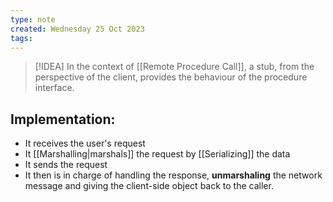 ```yaml
---
type: note
created: Wednesday 25 Oct 2023
tags: 
---
```

> [!IDEA]
> In the context of [[Remote Procedure Call]], a stub, from the perspective of the client, provides the behaviour of the procedure interface. 

## Implementation:
- It receives the user's request
- It [[Marshalling|marshals]] the request by [[Serializing]] the data
- It sends the request
- It then is in charge of handling the response, **unmarshaling** the network message and giving the client-side object back to the caller.

